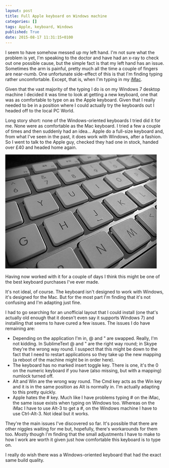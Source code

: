 ```yaml
---
layout: post
title: Full Apple keyboard on Windows machine
categories: []
tags: Apple, keyboard, Windows
published: True
date: 2015-08-17 11:31:15+0100
---
```


I seem to have somehow messed up my left hand. I'm not sure what the problem is
yet, I'm speaking to the doctor and have had an x-ray to check out one possible
cause, but the simple fact is that my left hand has an issue. Sometimes the
arm is painful, pretty much all the time a couple of fingers are near-numb.
One unfortunate side-effect of this is that I'm finding typing rather
uncomfortable. Except, that is, when I'm typing in my
[iMac](/2015/06/27/my-first-couple-of-weeks-with-an-imac.html).

Given that the vast majority of the typing I do is on my Windows 7 desktop
machine I decided it was time to look at getting a new keyboard, one that
was as comfortable to type on as the Apple keyboard. Given that I really needed
to be in a position where I could actually try the keyboards out I headed
off to the local PC World.

Long story short: none of the Windows-oriented keyboards I tried did it for me.
None were as comfortable as the Mac keyboard. I tried a few a couple of times
and then suddenly had an idea... Apple do a full-size keyboard and, from what
I've seen in the past, it does work with Windows, after a fashion. So I went
to talk to the Apple guy, checked they had one in stock, handed over £40 and
headed home again.

![Apple Keyboard](/attachments/2015/08/17/Apple-Keyboard.jpg)

Having now worked with it for a couple of days I think this might be one of
the best keyboard purchases I've ever made.

It's not ideal, of course. The keyboard isn't designed to work with Windows,
it's designed for the Mac. But for the most part I'm finding that it's not
confusing and I'm adapting just fine.

I had to go searching for an unofficial layout that I could install (one
that's actually old enough that it doesn't even say it supports Windows 7)
and installing that seems to have cured a few issues. The issues I do have
remaining are:

* Depending on the application I'm in, @ and " are swapped. Really, I'm not
kidding. In SublimeText @ and " are the right way round; in Skype they're the
wrong way round. I suspect that this might be down to the fact that I need
to restart applications so they take up the new mapping (a reboot of the machine
might be in order here).
* The keyboard has no marked insert toggle key. There is one, it's the 0 on
the numeric keyboard if you have (also missing, but with a mapping) numlock
turned off.
* Alt and Win are the wrong way round. The Cmd key acts as the Win key and it
is in the same position as Alt is normally in. I'm actually adapting to this
pretty quickly.
* Apple hates the # key. Much like I have problems typing # on the iMac, the
same issue exists when typing on Windows too. Whereas on the iMac I have to
use Alt-3 to get a #, on the Windows machine I have to use Ctrl-Alt-3. Not
ideal but it works.

They're the main issues I've discovered so far. It's possible that there are
other niggles waiting for me but, hopefully, there's workarounds for them too.
Mostly though I'm finding that the small adjustments I have to make to how I
work are worth it given just how comfortable this keyboard is to type on.

I really do wish there was a Windows-oriented keyboard that had the exact same
build quality.

[//]: # (2015-08-17-full-apple-keyboard-on-windows-machine.md ends here)

